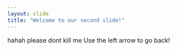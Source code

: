 ```yaml
---
layout: slide
title: "Welcome to our second slide!"
---
```

hahah please dont kill me
Use the left arrow to go back!
